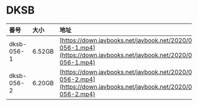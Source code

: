 # DKSB

| 番号 | 大小 | 地址 |
| :--- | :--- | :--- |
| dksb-056-1 | 6.52GB | [https://down.javbooks.net/javbook.net/2020/06/22/dksb-056-1.mp4](https://down.javbooks.net/javbook.net/2020/06/22/dksb-056-1.mp4) |
| dksb-056-2 | 6.20GB | [https://down.javbooks.net/javbook.net/2020/06/22/dksb-056-2.mp4](https://down.javbooks.net/javbook.net/2020/06/22/dksb-056-2.mp4) |

